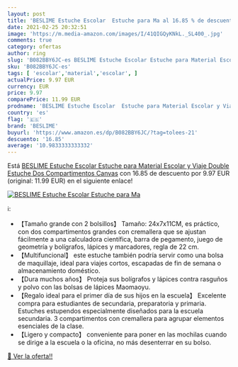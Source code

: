 ```yaml
---
layout: post
title: 'BESLIME Estuche Escolar  Estuche para Ma al 16.85 % de descuento'
date: 2021-02-25 20:32:51
image: 'https://m.media-amazon.com/images/I/41QIGQyKNkL._SL400_.jpg'
comments: true
category: ofertas
author: ring
slug: 'B082BBY6JC-es BESLIME Estuche Escolar Estuche para Material Escolar y...'
sku: 'B082BBY6JC-es'
tags: [ 'escolar','material','escolar', ]
actualPrice: 9.97 EUR
currency: EUR
price: 9.97
comparePrice: 11.99 EUR
prodname: 'BESLIME Estuche Escolar  Estuche para Material Escolar y Viaje Double Estuche Dos Compartimentos  Canvas'
country: 'es'
flag: '🇪🇸'
brand: 'BESLIME'
buyurl: 'https://www.amazon.es/dp/B082BBY6JC/?tag=tolees-21'
descuento: '16.85'
average: '10.9833333333332'
---
```


Está [BESLIME Estuche Escolar  Estuche para Material Escolar y Viaje Double Estuche Dos Compartimentos  Canvas](https://www.amazon.es/dp/B082BBY6JC/?tag=tolees-21) con 16.85 de descuento por 9.97 EUR (original: 11.99 EUR) en el siguiente enlace!

[![BESLIME Estuche Escolar  Estuche para Ma](https://m.media-amazon.com/images/I/41QIGQyKNkL._SL400_.jpg)](https://www.amazon.es/dp/B082BBY6JC/?tag=tolees-21)

ℹ️:

- 【Tamaño grande con 2 bolsillos】 Tamaño: 24x7x11CM, es práctico, con dos compartimentos grandes con cremallera que se ajustan fácilmente a una calculadora científica, barra de pegamento, juego de geometría y bolígrafos, lápices y marcadores, regla de 22 cm.
- 【Multifuncional】 este estuche también podría servir como una bolsa de maquillaje, ideal para viajes cortos, escapadas de fin de semana o almacenamiento doméstico.
- 【Dura muchos años】 Proteja sus bolígrafos y lápices contra rasguños y polvo con las bolsas de lápices Maomaoyu.
- 【Regalo ideal para el primer día de sus hijos en la escuela】 Excelente compra para estudiantes de secundaria, preparatoria y primaria. Estuches estupendos especialmente diseñados para la escuela secundaria. 3 compartimentos con cremallera para agrupar elementos esenciales de la clase.
- 【Ligero y compacto】 conveniente para poner en las mochilas cuando se dirige a la escuela o la oficina, no más desenterrar en su bolso.

[🛒 Ver la oferta!!](https://www.amazon.es/dp/B082BBY6JC/?tag=tolees-21)

